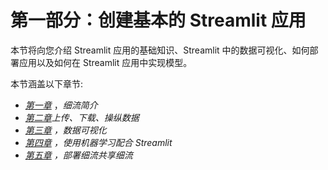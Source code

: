 

# 第一部分：创建基本的 Streamlit 应用

本节将向您介绍 Streamlit 应用的基础知识、Streamlit 中的数据可视化、如何部署应用以及如何在 Streamlit 应用中实现模型。

本节涵盖以下章节:

*   [*第一章*](B16864_01_Final_VK_ePub.xhtml#_idTextAnchor014) ，*细流简介*
*   [*第二章*](B16864_02_Final_VK_ePub.xhtml#_idTextAnchor024)*上传、下载、操纵数据*
*   [*第三章*](B16864_03_Final_VK_ePub.xhtml#_idTextAnchor036) *，数据可视化*
*   [*第四章*](B16864_04_Final_VK_ePub.xhtml#_idTextAnchor049) *，使用机器学习配合 Streamlit*
*   [*第五章*](B16864_05_Final_VK_ePub.xhtml#_idTextAnchor056) *，部署细流共享细流*